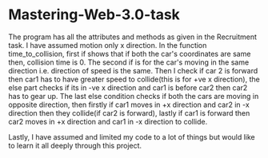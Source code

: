 # Mastering-Web-3.0-task
The program has all the attributes and methods as given in the Recruitment task. I have assumed motion only x direction.
In the function time_to_collision, first if shows that if both the car's coordinates are same then, collision time is 0. The second if is for the car's moving in the same direction i.e. direction of speed is the same. Then I check if car 2 is forward then car1 has to have greater speed to collide(this is for +ve x direction), the else part checks if its in -ve x direction and car1 is before car2 then car2 has to gear up. The last else condition checks if both the cars are moving in opposite direction, then firstly if car1 moves in +x direction and car2 in -x direction then they collide(if car2 is forward), lastly if car1 is forward then car2 moves in +x direction and car1 in -x direction to collide.

Lastly, I have assumed and limited my code to a lot of things but would like to learn it all deeply through this project.
